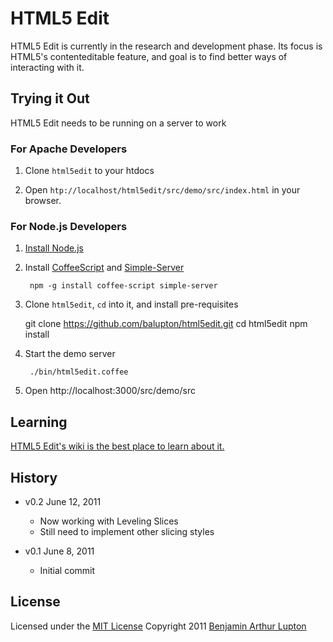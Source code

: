 # HTML5 Edit

HTML5 Edit is currently in the research and development phase. Its focus is HTML5's contenteditable feature, and goal is to find better ways of interacting with it.


## Trying it Out

HTML5 Edit needs to be running on a server to work

### For Apache Developers

1. Clone `html5edit` to your htdocs

2. Open `htp://localhost/html5edit/src/demo/src/index.html` in your browser.


### For Node.js Developers

1. [Install Node.js](https://github.com/balupton/node/wiki/Installing-Node.js)

1. Install [CoffeeScript](http://jashkenas.github.com/coffee-script/) and [Simple-Server](https://github.com/balupton/simple-server)

		npm -g install coffee-script simple-server

1. Clone `html5edit`, `cd` into it, and install pre-requisites

	git clone https://github.com/balupton/html5edit.git
	cd html5edit
	npm install

1. Start the demo server

		./bin/html5edit.coffee

1. Open http://localhost:3000/src/demo/src


## Learning

[HTML5 Edit's wiki is the best place to learn about it.](https://github.com/balupton/html5edit/wiki)


## History

- v0.2 June 12, 2011
	- Now working with Leveling Slices
	- Still need to implement other slicing styles

- v0.1 June 8, 2011
	- Initial commit


## License

Licensed under the [MIT License](http://creativecommons.org/licenses/MIT/)
Copyright 2011 [Benjamin Arthur Lupton](http://balupton.com)
